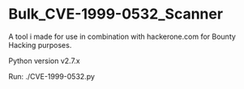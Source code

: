 # Bulk_CVE-1999-0532_Scanner
A tool i made for use in combination with hackerone.com for Bounty Hacking purposes.

Python version v2.7.x

Run:  ./CVE-1999-0532.py
